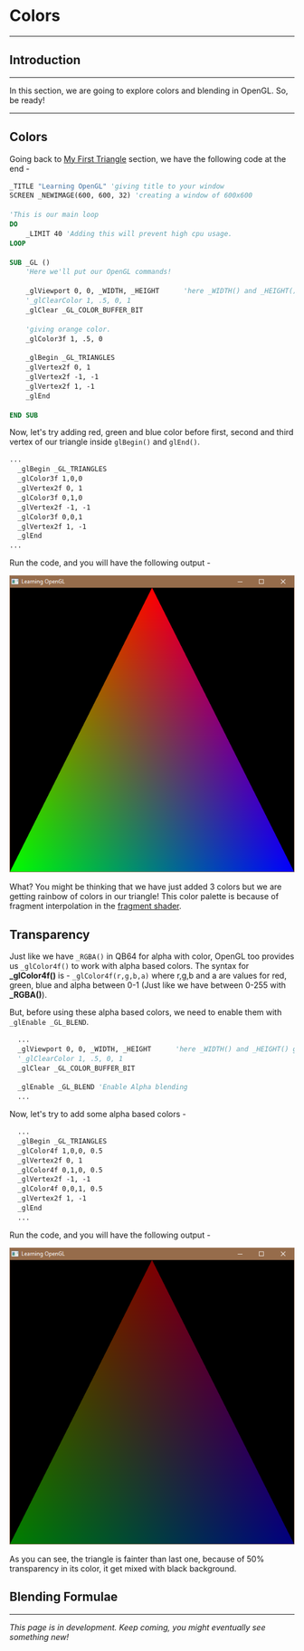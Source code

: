 # Colors
***
## Introduction
***
In this section, we are going to explore colors and blending in OpenGL. So, be ready!
***
## Colors
Going back to [My First Triangle](https://ashishkingdom.github.io/OpenGL-Tutorials/first-triangle/) section, we have the following code at the end -
```vb
_TITLE "Learning OpenGL" 'giving title to your window
SCREEN _NEWIMAGE(600, 600, 32) 'creating a window of 600x600

'This is our main loop
DO
    _LIMIT 40 'Adding this will prevent high cpu usage.
LOOP

SUB _GL ()
    'Here we'll put our OpenGL commands!

    _glViewport 0, 0, _WIDTH, _HEIGHT      'here _WIDTH() and _HEIGHT() gives the width and height of our window.
    '_glClearColor 1, .5, 0, 1
    _glClear _GL_COLOR_BUFFER_BIT

	'giving orange color.
    _glColor3f 1, .5, 0

    _glBegin _GL_TRIANGLES
    _glVertex2f 0, 1
    _glVertex2f -1, -1
    _glVertex2f 1, -1
    _glEnd

END SUB
```

Now, let's try adding red, green and blue color before first, second and third vertex of our triangle inside `glBegin()` and `glEnd()`.
```vb
...
  _glBegin _GL_TRIANGLES
  _glColor3f 1,0,0
  _glVertex2f 0, 1
  _glColor3f 0,1,0
  _glVertex2f -1, -1
  _glColor3f 0,0,1
  _glVertex2f 1, -1
  _glEnd
...
```

Run the code, and you will have the following output -

![OpenGL Triangle With Colors](https://raw.githubusercontent.com/AshishKingdom/OpenGL-Tutorials/gh-pages/images/colors/color-triangle.png)

What? You might be thinking that we have just added 3 colors but we are getting rainbow of colors in our triangle! This color palette is because of fragment interpolation in the [fragment shader](https://www.opengl.org/wiki/Fragment_Shader).

## Transparency
Just like we have `_RGBA()` in QB64 for alpha with color, OpenGL too provides us `_glColor4f()` to work with alpha based colors.
The syntax for **\_glColor4f()** is - `_glColor4f(r,g,b,a)` where r,g,b and a are values for red, green, blue and alpha between 0-1 
(Just like we have between 0-255 with **\_RGBA()**).

But, before using these alpha based colors, we need to enable them with `_glEnable _GL_BLEND`.
```vb
  ...
  _glViewport 0, 0, _WIDTH, _HEIGHT      'here _WIDTH() and _HEIGHT() gives the width and height of our window.
  '_glClearColor 1, .5, 0, 1
  _glClear _GL_COLOR_BUFFER_BIT

  _glEnable _GL_BLEND 'Enable Alpha blending
  ...
```

Now, let's try to add some alpha based colors -

```vb
  ...
  _glBegin _GL_TRIANGLES
  _glColor4f 1,0,0, 0.5
  _glVertex2f 0, 1
  _glColor4f 0,1,0, 0.5
  _glVertex2f -1, -1
  _glColor4f 0,0,1, 0.5
  _glVertex2f 1, -1
  _glEnd
  ...
 ```
 
 Run the code, and you will have the following output -
 
![Color Triangle With Alpha](https://raw.githubusercontent.com/AshishKingdom/OpenGL-Tutorials/gh-pages/images/colors/color-alpha-triangle.png)

As you can see, the triangle is fainter than last one, because of 50% transparency in its color, it get mixed with black background.

## Blending Formulae
***
_This page is in development. Keep coming, you might eventually see something new!_
